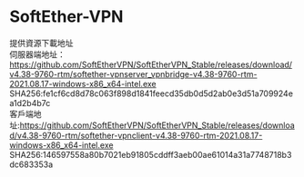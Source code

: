 # SoftEther-VPN
提供資源下載地址
<br>
伺服器端地址：https://github.com/SoftEtherVPN/SoftEtherVPN_Stable/releases/download/v4.38-9760-rtm/softether-vpnserver_vpnbridge-v4.38-9760-rtm-2021.08.17-windows-x86_x64-intel.exe
<br>
SHA256:fe1cf6cd8d78c063f898d1841feecd35db0d5d2ab0e3d51a709924ea1d2b4b7c
<br>
客戶端地址:https://github.com/SoftEtherVPN/SoftEtherVPN_Stable/releases/download/v4.38-9760-rtm/softether-vpnclient-v4.38-9760-rtm-2021.08.17-windows-x86_x64-intel.exe
<br>
SHA256:146597558a80b7021eb91805cddff3aeb00ae61014a31a7748718b3dc683353a
